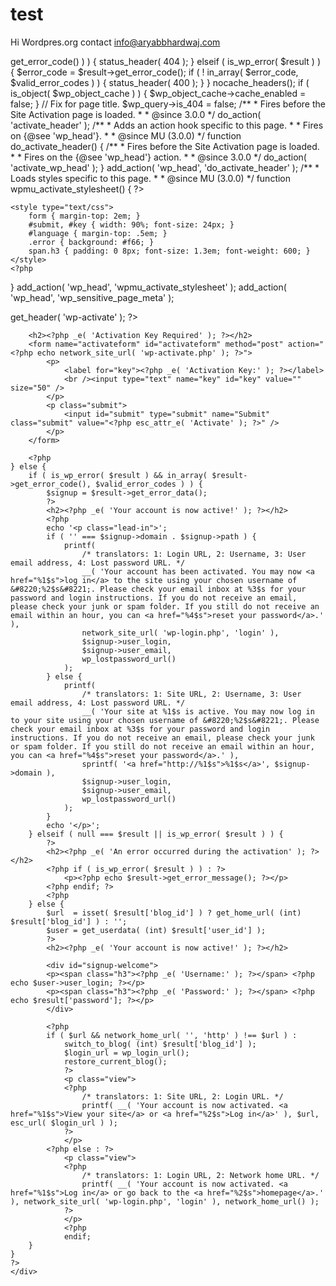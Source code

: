 # test
Hi Wordpres.org
contact info@aryabbhardwaj.com
<?php
/**
 * Confirms that the activation key that is sent in an email after a user signs
 * up for a new site matches the key for that user and then displays confirmation.
 *
 * @package WordPress
 */

define( 'WP_INSTALLING', true );

/** Sets up the WordPress Environment. */
require __DIR__ . '/wp-load.php';

require __DIR__ . '/wp-blog-header.php';

if ( ! is_multisite() ) {
	wp_redirect( wp_registration_url() );
	die();
}

$valid_error_codes = array( 'already_active', 'blog_taken' );

list( $activate_path ) = explode( '?', wp_unslash( $_SERVER['REQUEST_URI'] ) );
$activate_cookie       = 'wp-activate-' . COOKIEHASH;

$key    = '';
$result = null;

if ( isset( $_GET['key'] ) && isset( $_POST['key'] ) && $_GET['key'] !== $_POST['key'] ) {
	wp_die( __( 'A key value mismatch has been detected. Please follow the link provided in your activation email.' ), __( 'An error occurred during the activation' ), 400 );
} elseif ( ! empty( $_GET['key'] ) ) {
	$key = $_GET['key'];
} elseif ( ! empty( $_POST['key'] ) ) {
	$key = $_POST['key'];
}

if ( $key ) {
	$redirect_url = remove_query_arg( 'key' );

	if ( remove_query_arg( false ) !== $redirect_url ) {
		setcookie( $activate_cookie, $key, 0, $activate_path, COOKIE_DOMAIN, is_ssl(), true );
		wp_safe_redirect( $redirect_url );
		exit;
	} else {
		$result = wpmu_activate_signup( $key );
	}
}

if ( null === $result && isset( $_COOKIE[ $activate_cookie ] ) ) {
	$key    = $_COOKIE[ $activate_cookie ];
	$result = wpmu_activate_signup( $key );
	setcookie( $activate_cookie, ' ', time() - YEAR_IN_SECONDS, $activate_path, COOKIE_DOMAIN, is_ssl(), true );
}

if ( null === $result || ( is_wp_error( $result ) && 'invalid_key' === $result->get_error_code() ) ) {
	status_header( 404 );
} elseif ( is_wp_error( $result ) ) {
	$error_code = $result->get_error_code();

	if ( ! in_array( $error_code, $valid_error_codes ) ) {
		status_header( 400 );
	}
}

nocache_headers();

if ( is_object( $wp_object_cache ) ) {
	$wp_object_cache->cache_enabled = false;
}

// Fix for page title.
$wp_query->is_404 = false;

/**
 * Fires before the Site Activation page is loaded.
 *
 * @since 3.0.0
 */
do_action( 'activate_header' );

/**
 * Adds an action hook specific to this page.
 *
 * Fires on {@see 'wp_head'}.
 *
 * @since MU (3.0.0)
 */
function do_activate_header() {
	/**
	 * Fires before the Site Activation page is loaded.
	 *
	 * Fires on the {@see 'wp_head'} action.
	 *
	 * @since 3.0.0
	 */
	do_action( 'activate_wp_head' );
}
add_action( 'wp_head', 'do_activate_header' );

/**
 * Loads styles specific to this page.
 *
 * @since MU (3.0.0)
 */
function wpmu_activate_stylesheet() {
	?>
	<style type="text/css">
		form { margin-top: 2em; }
		#submit, #key { width: 90%; font-size: 24px; }
		#language { margin-top: .5em; }
		.error { background: #f66; }
		span.h3 { padding: 0 8px; font-size: 1.3em; font-weight: 600; }
	</style>
	<?php
}
add_action( 'wp_head', 'wpmu_activate_stylesheet' );
add_action( 'wp_head', 'wp_sensitive_page_meta' );

get_header( 'wp-activate' );
?>

<div id="signup-content" class="widecolumn">
	<div class="wp-activate-container">
	<?php if ( ! $key ) { ?>

		<h2><?php _e( 'Activation Key Required' ); ?></h2>
		<form name="activateform" id="activateform" method="post" action="<?php echo network_site_url( 'wp-activate.php' ); ?>">
			<p>
				<label for="key"><?php _e( 'Activation Key:' ); ?></label>
				<br /><input type="text" name="key" id="key" value="" size="50" />
			</p>
			<p class="submit">
				<input id="submit" type="submit" name="Submit" class="submit" value="<?php esc_attr_e( 'Activate' ); ?>" />
			</p>
		</form>

		<?php
	} else {
		if ( is_wp_error( $result ) && in_array( $result->get_error_code(), $valid_error_codes ) ) {
			$signup = $result->get_error_data();
			?>
			<h2><?php _e( 'Your account is now active!' ); ?></h2>
			<?php
			echo '<p class="lead-in">';
			if ( '' === $signup->domain . $signup->path ) {
				printf(
					/* translators: 1: Login URL, 2: Username, 3: User email address, 4: Lost password URL. */
					__( 'Your account has been activated. You may now <a href="%1$s">log in</a> to the site using your chosen username of &#8220;%2$s&#8221;. Please check your email inbox at %3$s for your password and login instructions. If you do not receive an email, please check your junk or spam folder. If you still do not receive an email within an hour, you can <a href="%4$s">reset your password</a>.' ),
					network_site_url( 'wp-login.php', 'login' ),
					$signup->user_login,
					$signup->user_email,
					wp_lostpassword_url()
				);
			} else {
				printf(
					/* translators: 1: Site URL, 2: Username, 3: User email address, 4: Lost password URL. */
					__( 'Your site at %1$s is active. You may now log in to your site using your chosen username of &#8220;%2$s&#8221;. Please check your email inbox at %3$s for your password and login instructions. If you do not receive an email, please check your junk or spam folder. If you still do not receive an email within an hour, you can <a href="%4$s">reset your password</a>.' ),
					sprintf( '<a href="http://%1$s">%1$s</a>', $signup->domain ),
					$signup->user_login,
					$signup->user_email,
					wp_lostpassword_url()
				);
			}
			echo '</p>';
		} elseif ( null === $result || is_wp_error( $result ) ) {
			?>
			<h2><?php _e( 'An error occurred during the activation' ); ?></h2>
			<?php if ( is_wp_error( $result ) ) : ?>
				<p><?php echo $result->get_error_message(); ?></p>
			<?php endif; ?>
			<?php
		} else {
			$url  = isset( $result['blog_id'] ) ? get_home_url( (int) $result['blog_id'] ) : '';
			$user = get_userdata( (int) $result['user_id'] );
			?>
			<h2><?php _e( 'Your account is now active!' ); ?></h2>

			<div id="signup-welcome">
			<p><span class="h3"><?php _e( 'Username:' ); ?></span> <?php echo $user->user_login; ?></p>
			<p><span class="h3"><?php _e( 'Password:' ); ?></span> <?php echo $result['password']; ?></p>
			</div>

			<?php
			if ( $url && network_home_url( '', 'http' ) !== $url ) :
				switch_to_blog( (int) $result['blog_id'] );
				$login_url = wp_login_url();
				restore_current_blog();
				?>
				<p class="view">
				<?php
					/* translators: 1: Site URL, 2: Login URL. */
					printf( __( 'Your account is now activated. <a href="%1$s">View your site</a> or <a href="%2$s">Log in</a>' ), $url, esc_url( $login_url ) );
				?>
				</p>
			<?php else : ?>
				<p class="view">
				<?php
					/* translators: 1: Login URL, 2: Network home URL. */
					printf( __( 'Your account is now activated. <a href="%1$s">Log in</a> or go back to the <a href="%2$s">homepage</a>.' ), network_site_url( 'wp-login.php', 'login' ), network_home_url() );
				?>
				</p>
				<?php
				endif;
		}
	}
	?>
	</div>
</div>
<script type="text/javascript">
	var key_input = document.getElementById('key');
	key_input && key_input.focus();
</script>
<?php
get_footer( 'wp-activate' );
